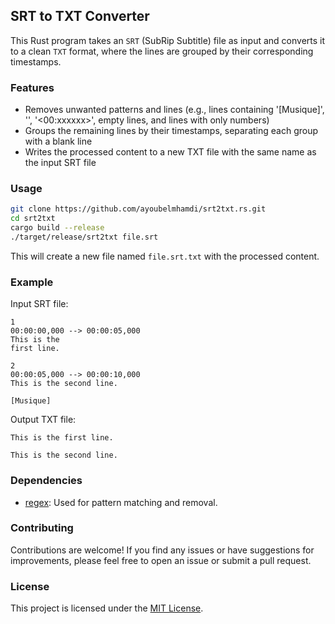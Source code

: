 ## SRT to TXT Converter

This Rust program takes an `SRT` (SubRip Subtitle) file as input and converts it to a clean `TXT` format, where the lines are grouped by their corresponding timestamps.

### Features

- Removes unwanted patterns and lines (e.g., lines containing '[Musique]', '</c>', '<00:xxxxxx><c>', empty lines, and lines with only numbers)
- Groups the remaining lines by their timestamps, separating each group with a blank line
- Writes the processed content to a new TXT file with the same name as the input SRT file

### Usage

```bash
git clone https://github.com/ayoubelmhamdi/srt2txt.rs.git
cd srt2txt
cargo build --release
./target/release/srt2txt file.srt
```

This will create a new file named `file.srt.txt` with the processed content.

### Example

Input SRT file:

```
1
00:00:00,000 --> 00:00:05,000
This is the
first line.

2
00:00:05,000 --> 00:00:10,000
This is the second line.

[Musique]
```

Output TXT file:

```
This is the first line.

This is the second line.
```

### Dependencies

- [regex](https://crates.io/crates/regex): Used for pattern matching and removal.

### Contributing

Contributions are welcome! If you find any issues or have suggestions for improvements, please feel free to open an issue or submit a pull request.

### License

This project is licensed under the [MIT License](LICENSE).
